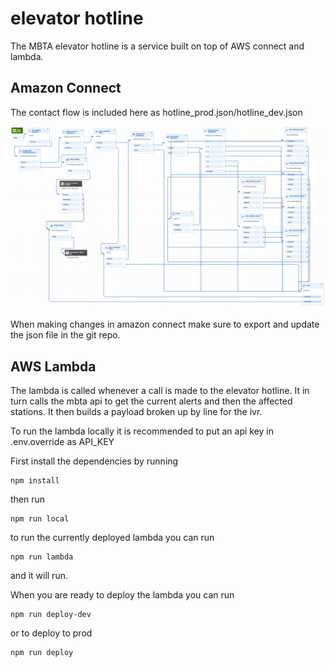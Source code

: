 # elevator hotline

The MBTA elevator hotline is a service built on top of AWS connect and lambda.

## Amazon Connect

The contact flow is included here as hotline_prod.json/hotline_dev.json

<img src="/hotline_dev.png" alt="Hotline IVR"/>

When making changes in amazon connect make sure to export and update the json file in the git repo.

## AWS Lambda

The lambda is called whenever a call is made to the elevator hotline. It in turn calls the mbta api to get the current alerts and then the affected stations.  It then builds a payload broken up by line for the ivr.

To run the lambda locally it is recommended to put an api key in .env.override as API_KEY

First install the dependencies by running

```
npm install
```

then run
```
npm run local
```

to run the currently deployed lambda you can run

```
npm run lambda
```

and it will run.

When you are ready to deploy the lambda you can run

```
npm run deploy-dev
```

or to deploy to prod

```
npm run deploy
```
